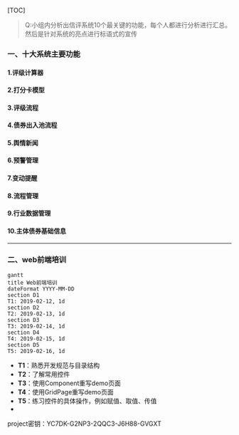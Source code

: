 [TOC]

> Q:小组内分析出信评系统10个最关键的功能，每个人都进行分析进行汇总。然后是针对系统的亮点进行标语式的宣传


### 一、十大系统主要功能
#### 1.评级计算器

#### 2.打分卡模型

#### 3.评级流程

#### 4.债券出入池流程

#### 5.舆情新闻

#### 6.预警管理

#### 7.变动提醒

#### 8.流程管理

#### 9.行业数据管理

#### 10.主体债券基础信息

---
### 二、web前端培训

```
gantt
title Web前端培训
dateFormat YYYY-MM-DD
section D1
T1: 2019-02-12, 1d
section D2
T2: 2019-02-13, 1d
section D3
T3: 2019-02-14, 1d
section D4
T4: 2019-02-15, 1d
section D5
T5: 2019-02-16, 1d
```

- **T1**：熟悉开发规范与目录结构
- **T2**：了解常用控件
- **T3**：使用Component重写demo页面
- **T4**：使用GridPage重写demo页面
- **T5**：练习控件的具体操作，例如赋值、取值、传值
- 

project密钥：YC7DK-G2NP3-2QQC3-J6H88-GVGXT